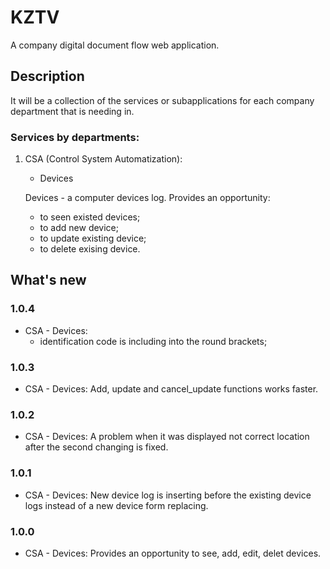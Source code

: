# KZTV
A company digital document flow web application.

## Description
It will be a collection of the services or subapplications for each company department that is needing in.

### Services by departments:
1. CSA (Control System Automatization):
    - Devices

    Devices - a computer devices log. Provides an opportunity:
    - to seen existed devices;
    - to add new device;
    - to update existing device;
    - to delete exising device.

## What's new
### 1.0.4
- CSA - Devices:
    - identification code is including into the round brackets;

### 1.0.3
- CSA - Devices: Add, update and cancel_update functions works faster.

### 1.0.2
- CSA - Devices: A problem when it was displayed not correct location after the second changing is fixed.

### 1.0.1
- CSA - Devices: New device log is inserting before the existing device logs instead of a new device form replacing.

### 1.0.0
- CSA - Devices: Provides an opportunity to see, add, edit, delet devices.